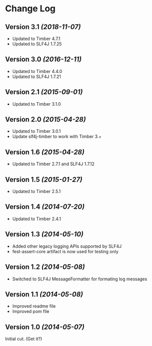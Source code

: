 Change Log
==========

Version 3.1 *(2018-11-07)*
----------------------------

 * Updated to Timber 4.7.1
 * Updated to SLF4J 1.7.25


Version 3.0 *(2016-12-11)*
----------------------------

 * Updated to Timber 4.4.0
 * Updated to SLF4J 1.7.21


Version 2.1 *(2015-09-01)*
----------------------------

 * Updated to Timber 3.1.0


Version 2.0 *(2015-04-28)*
----------------------------

 * Updated to Timber 3.0.1
 * Update slf4j-timber to work with Timber 3.+


Version 1.6 *(2015-04-28)*
----------------------------

 * Updated to Timber 2.7.1 and SLF4J 1.7.12


Version 1.5 *(2015-01-27)*
----------------------------

 * Updated to Timber 2.5.1


Version 1.4 *(2014-07-20)*
----------------------------

 * Updated to Timber 2.4.1


Version 1.3 *(2014-05-10)*
----------------------------

 * Added other legacy logging APIs supported by SLF4J
 * fest-assert-core artifact is now used for testing only


Version 1.2 *(2014-05-08)*
----------------------------

 * Switched to SLF4J MessageFormatter for formating log messages


Version 1.1 *(2014-05-08)*
----------------------------

 * Improved readme file
 * Improved pom file


Version 1.0 *(2014-05-07)*
----------------------------

Initial cut. (Get it?)
